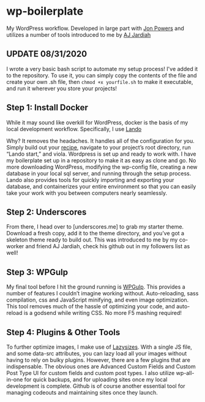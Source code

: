 # wp-boilerplate

My WordPress workflow. Developed in large part with [Jon Powers](https://github.com/jpowersdev) and utilizes a number of tools introduced to me by [AJ Jardiah](https://github.com/AjDigitalDesign)

## UPDATE 08/31/2020

I wrote a very basic bash script to automate my setup process! I've added it to the repository. To use it, you can simply copy the contents of the file and create your own .sh file, then `chmod +x yourfile.sh` to make it executable, and run it wherever you store your projects!

## Step 1: Install Docker

While it may sound like overkill for WordPress, docker is the basis of my local development workflow. Specifically, I use [Lando](https://lando.dev)

Why? It removes the headaches. It handles all of the configuration for you. Simply build out your [recipe](https://docs.lando.dev/config/wordpress.html#configuration), navigate to your project’s root directory, run “Lando start,” and viola. Wordpress is set up and ready to work with. I have my boilerplate set up in a repository to make it as easy as clone and go. No more downloading WordPress, modifying the wp-config file, creating a new database in your local sql server, and running through the setup process. Lando also provides tools for quickly importing and exporting your database, and containerizes your entire environment so that you can easily take your work with you between computers nearly seamlessly.

## Step 2: Underscores

From there, I head over to [underscores.me] to grab my starter theme. Download a fresh copy, add it to the theme directory, and you’ve got a skeleton theme ready to build out. This was introduced to me by my co-worker and friend AJ Jardiah, check his github out in my followers list as well!

## Step 3: WPGulp

My final tool before I hit the ground running is [WPGulp](https://github.com/ahmadawais/WPGulp). This provides a number of features I couldn’t imagine working without. Auto-reloading, sass compilation, css and JavaScript minifying, and even image optimization. This tool removes much of the hassle of optimizing your code, and auto-reload is a godsend while writing CSS. No more F5 mashing required!

## Step 4: Plugins & Other Tools

To further optimize images, I make use of [Lazysizes](https://github.com/aFarkas/lazysizes). With a single JS file, and some data-src attributes, you can lazy load all your images without having to rely on bulky plugins. However, there are a few plugins that are indispensable. The obvious ones are Advanced Custom Fields and Custom Post Type UI for custom fields and custom post types. I also utilize wp-all-in-one for quick backups, and for uploading sites once my local development is complete. Github is of course another essential tool for managing codeouts and maintaining sites once they launch.

